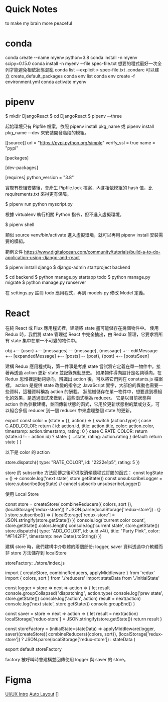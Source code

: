 # Quick Notes

to make my brain more peaceful

# conda

conda create --name myenv python=3.8
conda install -n myenv scipy=0.15.0
conda install -n myenv --file spec-file.txt
想要的程式最好一次全列才能避免相依狀態混亂
conda list --explicit > spec-file.txt
.condarc 可以建立 create_default_packages
conda env list
conda env create -f environment.yml
conda activate myenv

# pipenv

  $ mkdir DjangoReact
  $ cd DjangoReact
  $ pipenv --three

起始環境只有 Pipfile 檔案，依照 pipenv install pkg_name 或 pipenv install pkg_name --dev 來安裝開發階段的模組。

[[source]]
url = "https://pypi.python.org/simple"
verify_ssl = true
name = "pypi"

[packages]

[dev-packages]

[requires]
python_version = "3.8"

實際有模組安裝後，會產生 Pipfile.lock 檔案，內含相依模組的 hash 值，比 requirements.txt 來得更有保障。

$ pipenv run python myscript.py

根據 virtualenv 執行相關 Python 指令，但不進入虛擬環境。

$ pipenv shell

類似 source venv/bin/activate 進入虛擬環境，就可以再用 pipenv install 安裝需要的模組。

範例文件 https://www.digitalocean.com/community/tutorials/build-a-to-do-application-using-django-and-react

$ pipenv install django
$ django-admin startproject backend

$ cd backend
$ python manage.py startapp todo
$ python manage.py migrate
$ python manage.py runserver

在 settings.py 註冊 todo 應用程式，再到 models.py 修改 Model 定義。

# React

在純 React 或 Flux 應用程式裡，建議將 state 盡可能儲存在幾個物件中。
使用 Redux 時，我們將 state 管理從 React 中完全抽出，由 Redux 管理，它要求將所有 state 集中在單一不可變的物件中。

obj
+-- {user}
+-- [messages] -- {message}, {message}
+-- editMessage
+-- [expandedMessage]
+-- [posts] -- {post}, {post}
+-- [postsSeen]

建構 Redux 應用程式時，第一件事是考慮 state 嘗試將它定義在單一物件中。接著再透過 action 更新 state 並記錄異動歷史。
如果物件導向設計是名詞導向，在 Redux 思惟裡是動詞導向，辨識出 action 後，可以將它們列在 constants.js 檔案裡。
action 是提供 state 改變的指令之 JavaScript 實字，大部份的異動也需要一些資料，這種資料稱為 action 的酬載。
狀態樹儲存在單一物件中，想要達到模組化的效果，是透過函式來做到，這些函式稱為 reducer。
它是以目前狀態與 action 作為參數建構，並回傳新狀態的函式，它用於更新狀態樹的葉或分支，可以組合多個 reducer 到一個 reducer 中來處理整個 state 的更新。

export const color = (state = {}, action) => {
    switch (action.type) {
        case C.ADD_COLOR:
            return {
                id: action.id,
                title: action.title,
                color: action.color,
                timestamp: action.timestamp,
                rating: 0
            }
        case C.RATE_COLOR:
            return (state.id !== action.id) ?
                state:
                {
                    ...state,
                    rating: action.rating
                }
        default:
            return state
    }
}

以下是 color 的 action

store.dispatch({
    type: "RATE_COLOR",
    id: "2222e1p5",
    rating: 5
})

store 的 subscribe 方法回傳之後可供取消傾聽程式訂閱的函式：
const logState = () => console.log('next state', store.getState())
const unsubscribeLogger = store.subscribe(logState)
// cancel subscrib
unsubscribeLogger()

使用 Local Store

const store = createStore(
    combineReducers({ colors, sort }),
    (localStorage['redux-store']) ?
        JSON.parse(localStorage['redux-store']) :
        {}
)
store.subscribe(() => {
  localStorage['redux-store'] = JSON.stringify(store.getState())
})
console.log('current color count', store.getState().colors.length)
console.log('current state', store.getState())
store.dispatch({
    type: "ADD_COLOR",
    id: uuid.v4(),
    title: "Party Pink",
    color: "#F142FF",
    timestamp: new Date().toString()
})

建構 store 時，我們建構中介軟體的兩個部份: logger, saver
資料透過中介軟體而非 store 方法儲存到 localStore

storeFactory: ./store/index.js

import { createStore,
         combineReducers,
         applyMiddleware } from 'redux'
import { colors, sort } from './reducers'
import stateData from './initialState'

const logger = store => next => action => {
    let result
    console.groupCollapsed("dispatching", action.type)
    console.log('prev state', store.getState())
    console.log('action', action)
    result = next(action)
    console.log('next state', store.getState())
    console.groupEnd()
}

const saver = store => next => action => {
    let result = next(action)
    localStorage['redux-store'] = JSON.stringify(store.getState())
    return result
}

const storeFactory = (initialState=stateData) =>
    applyMiddleware(logger, saver)(createStore)(
    combineReducers({colors, sort}),
    (localStorage['redux-store']) ?
        JSON.parse(localStorage['redux-store']) :
        stateData
)

export default storeFactory

factory 被呼叫時會建構並回傳使用 logger 與 saver 的 store。

# Figma

[UI/UX Intro](https://www.youtube.com/watch?v=slzEfUjuhsQ)
[Auto Layout](https://www.youtube.com/watch?v=JR4N7cSJ54g)
[]
